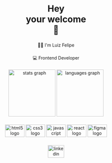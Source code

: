 <h1 align="center">Hey<br>your welcome<br>👋</h1>

###
<p align="center">🙋‍♂️ I'm Luiz Felipe</p>

###
<p align="center">💻 Frontend Developer</p>

###
<div align="center">
  <img src="https://github-readme-stats.vercel.app/api?hide_title=true&hide_rank=true&show_icons=false&include_all_commits=true&count_private=true&disable_animations=false&theme=dark&locale=en&hide_border=true&username=drxnk" height="150" alt="stats graph"  />
  <img src="https://github-readme-stats.vercel.app/api/top-langs?locale=en&hide_title=false&layout=compact&card_width=320&langs_count=5&theme=dark&hide_border=true&username=drxnk" height="150" alt="languages graph"  />
</div>

###
<div align="center">
  <img src="https://cdn.jsdelivr.net/gh/devicons/devicon/icons/html5/html5-plain.svg" height="40" width="62" alt="html5 logo"  />
  <img src="https://cdn.jsdelivr.net/gh/devicons/devicon/icons/css3/css3-plain.svg" height="40" width="62" alt="css3 logo"  />
  <img src="https://cdn.jsdelivr.net/gh/devicons/devicon/icons/javascript/javascript-plain.svg" height="40" width="62" alt="javascript logo"  />
  <img src="https://cdn.jsdelivr.net/gh/devicons/devicon/icons/react/react-original.svg" height="40" width="62" alt="react logo"  />
  <img src="https://cdn.jsdelivr.net/gh/devicons/devicon/icons/figma/figma-original.svg" height="40" width="62" alt="figma logo"  />
</div>

###
<div align="center">
  <a href="https://www.linkedin.com/in/drxnk/" target="_blank">
    <img src="https://raw.githubusercontent.com/maurodesouza/profile-readme-generator/master/src/assets/icons/social/linkedin/default.svg" width="52" height="40" alt="linkedin logo"  />
  </a>
</div>

###
